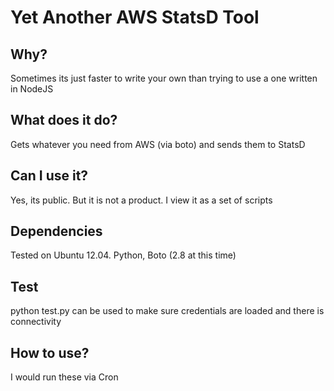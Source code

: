 Yet Another AWS StatsD Tool
==========================

Why?
----
Sometimes its just faster to write your own than trying to use a one written in NodeJS

What does it do?
----------------
Gets whatever you need from AWS (via boto) and sends them to StatsD

Can I use it?
-------------
Yes, its public. But it is not a product. I view it as a set of scripts

Dependencies
------------
Tested on Ubuntu 12.04. 
Python, Boto (2.8 at this time)

Test
----
python test.py 
can be used to make sure credentials are loaded and there is connectivity

How to use?
-----------
I would run these via Cron

